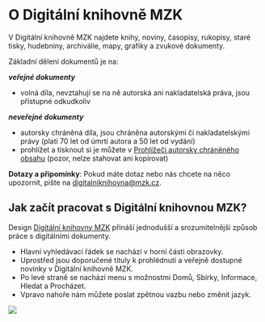 # O Digitální knihovně MZK

V Digitální knihovně MZK najdete knihy, noviny, časopisy, rukopisy, staré tisky, hudebniny, archiválie, mapy, grafiky a zvukové dokumenty.

Základní dělení dokumentů je na:

__*veřejné dokumenty*__ 
* volná díla, nevztahují se na ně autorská ani nakladatelská práva, jsou přístupné odkudkoliv

__*neveřejné dokumenty*__ 
* autorsky chráněná díla, jsou chráněna autorskými či nakladatelskými právy (platí 70 let od úmrtí autora a 50 let od vydání)
* prohlížet a tisknout si je můžete v [Prohlížeči autorsky chráněného obsahu](http://vknihovne.mzk.cz/cs/digitalni-knihovna) (pozor, nelze stahovat ani kopírovat)


**Dotazy a připomínky**: Pokud máte dotaz nebo nás chcete na něco upozornit, pište na [digitalniknihovna@mzk.cz](digitalniknihovna@mzk.cz).

## Jak začít pracovat s Digitální knihovnou MZK?
Design <a class="external" href="http://digitalniknihovna.mzk.cz/" target="_blank">Digitální knihovny MZK</a> přináší jednodušší a srozumitelnější způsob práce s digitálními dokumenty. 

* Hlavní vyhledávací řádek se nachází v horní části obrazovky. 
* Uprostřed jsou doporučené tituly k prohlédnutí a veřejně dostupné novinky v Digitální knihovně MZK.
* Po levé straně se nachází menu s možnostmi Domů, Sbírky, Informace, Hledat a Procházet. 
* Vpravo nahoře nám můžete poslat zpětnou vazbu nebo změnit jazyk.

![](/images/help/jakHledat/digitalniknihovna2.png)
